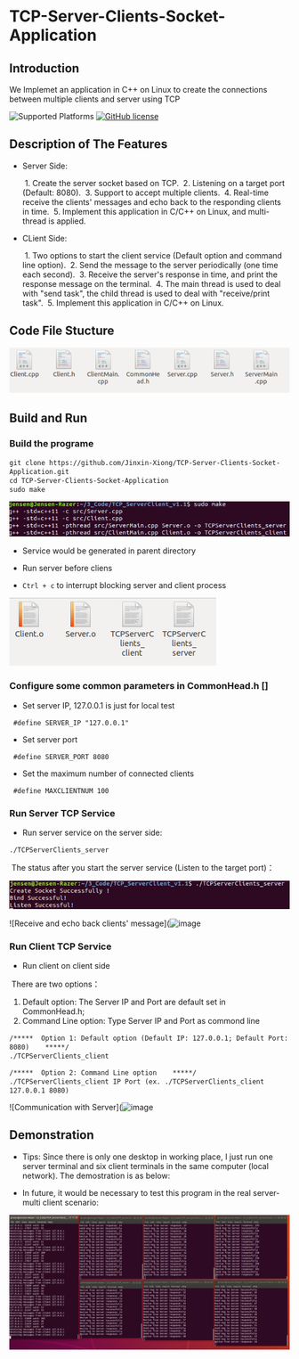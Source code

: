 # TCP-Server-Clients-Socket-Application


## Introduction
We Implemet an application in C++ on Linux to create the connections between multiple clients and server using TCP 

![Supported Platforms](https://img.shields.io/badge/platform-Linux-red.svg)
[![GitHub license](https://img.shields.io/badge/license-MIT-blue.svg)](https://github.com/Jinxin-Xiong/TCP-Server-Clients-Socket-Application/blob/main/LICENSE)


## Description of The Features

* Server Side:

  ​	1. Create the server socket based on TCP.
  ​	2. Listening on a target port (Default: 8080).
  ​	3. Support to accept multiple clients.
  ​	4. Real-time receive the clients' messages and echo back to the responding clients in time.
  ​	5. Implement this application in C/C++ on Linux, and multi-thread is applied.
  
* CLient Side:

  ​	1. Two options to start the client service (Default option and command line option).
  ​	2. Send the message to the server periodically (one time each second).
  ​	3. Receive the server's response in time, and print the response message on the terminal.
  ​	4. The main thread is used to deal with "send task", the child thread is used to deal with "receive/print task".
  ​	5. Implement this application in C/C++ on Linux.
  
  
## Code File Stucture

![All the files](https://github.com/Jinxin-Xiong/TCP-Server-Clients-Socket-Application/blob/main/img/Codefilescreenshot.png?raw=true)

## Build and Run

### Build the programe

```
git clone https://github.com/Jinxin-Xiong/TCP-Server-Clients-Socket-Application.git
cd TCP-Server-Clients-Socket-Application
sudo make
```

![How to build](https://github.com/Jinxin-Xiong/TCP-Server-Clients-Socket-Application/blob/main/img/CompileScreenshot.png?raw=true)


* Service would be generated in parent directory

* Run server before cliens

* `Ctrl + c` to interrupt blocking server and client process

![The executables](https://github.com/Jinxin-Xiong/TCP-Server-Clients-Socket-Application/blob/main/img/Executablesscreenshot.png?raw=true)


### Configure some common parameters in CommonHead.h []

* Set server IP, 127.0.0.1 is just for local test

```
 #define SERVER_IP "127.0.0.1"   
 ```
 
 * Set server port

```
 #define SERVER_PORT 8080  
 ```
 
 * Set the maximum number of connected clients

```
 #define MAXCLIENTNUM 100 
 ```


### Run Server TCP Service 

* Run server service on the server side:

```
./TCPServerClients_server
```
​	The status after you start the server service (Listen to the target port)：

![Listen to the port](https://github.com/Jinxin-Xiong/TCP-Server-Clients-Socket-Application/blob/main/img/Runserverscreenshot.png?raw=true)

![Receive and echo back clients' message](![image](https://user-images.githubusercontent.com/64098916/200217221-2438aa0d-8a28-4795-8af4-6ace8a8e29f0.png)


### Run Client TCP Service 

* Run client on client side

​	There are two options：
1) Default option: The Server IP and Port are default set in CommonHead.h;   
2) Command Line option: Type Server IP and Port as commond line
```
/*****  Option 1: Default option (Default IP: 127.0.0.1; Default Port: 8080)    *****/
./TCPServerClients_client
```
```
/*****  Option 2: Command Line option    *****/
./TCPServerClients_client IP Port (ex. ./TCPServerClients_client 127.0.0.1 8080) 
```
![Communication with Server](![image](https://user-images.githubusercontent.com/64098916/200217023-aeb25728-e196-44f2-bd00-24719f131132.png)


## Demonstration

* Tips: Since there is only one desktop in working place, I just run one server terminal and six client terminals in the same computer (local network). The demostration is as below: 

* In future, it would be necessary to test this program in the real server-multi client scenario: 

![One server - six clients](https://github.com/Jinxin-Xiong/TCP-Server-Clients-Socket-Application/blob/main/img/ServerMultiClientsDemo.png?raw=true)
